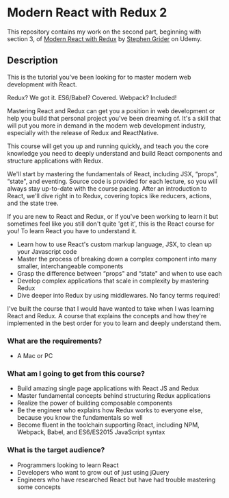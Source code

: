 # Modern React with Redux 2

This repository contains my work on the second part, beginning with section 3, of [Modern React with Redux](https://www.udemy.com/react-redux/) by [Stephen Grider](https://www.udemy.com/user/sgslo/) on Udemy.

## Description
This is the tutorial you've been looking for to master modern web development with React.

Redux? We got it. ES6/Babel? Covered. Webpack? Included! 

Mastering React and Redux can get you a position in web development or help you build that personal project you've been dreaming of. It's a skill that will put you more in demand in the modern web development industry, especially with the release of Redux and ReactNative.

This course will get you up and running quickly, and teach you the core knowledge you need to deeply understand and build React components and structure applications with Redux.

We'll start by mastering the fundamentals of React, including JSX, “props", “state", and eventing. Source code is provided for each lecture, so you will always stay up-to-date with the course pacing. After an introduction to React, we'll dive right in to Redux, covering topics like reducers, actions, and the state tree.

If you are new to React and Redux, or if you've been working to learn it but sometimes feel like you still don't quite 'get it', this is the React course for you! To learn React you have to understand it.

 - Learn how to use React's custom markup language, JSX, to clean up your Javascript code
 - Master the process of breaking down a complex component into many smaller, interchangeable components
 - Grasp the difference between “props" and “state" and when to use each
 - Develop complex applications that scale in complexity by mastering Redux
 - Dive deeper into Redux by using middlewares. No fancy terms required!

I've built the course that I would have wanted to take when I was learning React and Redux. A course that explains the concepts and how they're implemented in the best order for you to learn and deeply understand them.

### What are the requirements?
 - A Mac or PC


### What am I going to get from this course?
 - Build amazing single page applications with React JS and Redux
 - Master fundamental concepts behind structuring Redux applications
 - Realize the power of building composable components
 - Be the engineer who explains how Redux works to everyone else, because you know the fundamentals so well
 - Become fluent in the toolchain supporting React, including NPM, Webpack, Babel, and ES6/ES2015 JavaScript syntax


### What is the target audience?
 - Programmers looking to learn React
 - Developers who want to grow out of just using jQuery
 - Engineers who have researched React but have had trouble mastering some concepts
